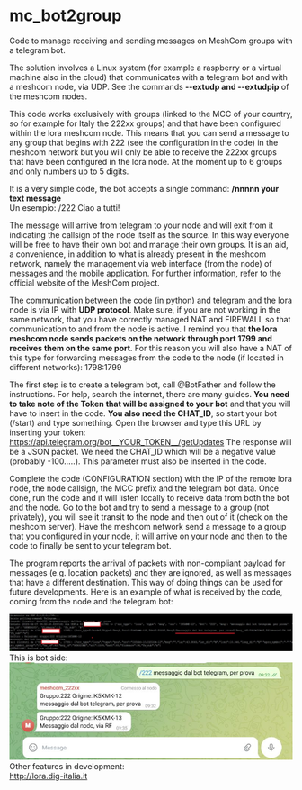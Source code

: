 # mc_bot2group
Code to manage receiving and sending messages on MeshCom groups with a telegram bot.<br>

The solution involves a Linux system (for example a raspberry or a virtual machine also in the cloud) that communicates with a telegram bot and with a meshcom node, via UDP. See the commands **--extudp and --extudpip** of the meshcom nodes.<br>

This code works exclusively with groups (linked to the MCC of your country, so for example for Italy the 222xx groups) and that have been configured within the lora meshcom node. This means that you can send a message to any group that begins with 222 (see the configuration in the code) in the meshcom network but you will only be able to receive the 222xx groups that have been configured in the lora node. At the moment up to 6 groups and only numbers up to 5 digits.<br>

It is a very simple code, the bot accepts a single command: **/nnnnn your text message**<br>Un esempio: /222 Ciao a tutti!

The message will arrive from telegram to your node and will exit from it indicating the callsign of the node itself as the source. In this way everyone will be free to have their own bot and manage their own groups. It is an aid, a convenience, in addition to what is already present in the meshcom network, namely the management via web interface (from the node) of messages and the mobile application. For further information, refer to the official website of the MeshCom project.<br>

The communication between the code (in python) and telegram and the lora node is via IP with **UDP protocol**. Make sure, if you are not working in the same network, that you have correctly managed NAT and FIREWALL so that communication to and from the node is active. I remind you that **the lora meshcom node sends packets on the network through port 1799 and receives them on the same port**. For this reason you will also have a NAT of this type for forwarding messages from the code to the node (if located in different networks): 1798:1799<br>

The first step is to create a telegram bot, call @BotFather and follow the instructions. For help, search the internet, there are many guides. **You need to take note of the Token that will be assigned to your bot** and that you will have to insert in the code. **You also need the CHAT_ID**, so start your bot (/start) and type something. Open the browser and type this URL by inserting your token: https://api.telegram.org/bot__YOUR_TOKEN__/getUpdates The response will be a JSON packet. We need the CHAT_ID which will be a negative value (probably -100.....). This parameter must also be inserted in the code.<br>

Complete the code (CONFIGURATION section) with the IP of the remote lora node, the node callsign, the MCC prefix and the telegram bot data. Once done, run the code and it will listen locally to receive data from both the bot and the node. Go to the bot and try to send a message to a group (not privately), you will see it transit to the node and then out of it (check on the meshcom server). Have the meshcom network send a message to a group that you configured in your node, it will arrive on your node and then to the code to finally be sent to your telegram bot.<br>

The program reports the arrival of packets with non-compliant payload for messages (e.g. location packets) and they are ignored, as well as messages that have a different destination. This way of doing things can be used for future developments. Here is an example of what is received by the code, coming from the node and the telegram bot:<br>

![](https://github.com/ik5xmk/mc_bot2group/blob/main/mc_bot2group_01.jpg)
<br>
This is bot side:
<br>
![](https://github.com/ik5xmk/mc_bot2group/blob/main/mc_bot2group_02.jpg)
<br>
Other features in development:<br>
http://lora.dig-italia.it
